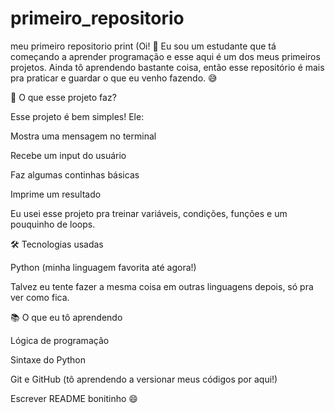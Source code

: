 # primeiro_repositorio
meu primeiro repositorio 
print (Oi! 👋 Eu sou um estudante que tá começando a aprender programação e esse aqui é um dos meus primeiros projetos. Ainda tô aprendendo bastante coisa, então esse repositório é mais pra praticar e guardar o que eu venho fazendo. 😅

🚀 O que esse projeto faz?

Esse projeto é bem simples! Ele:

Mostra uma mensagem no terminal

Recebe um input do usuário

Faz algumas continhas básicas

Imprime um resultado

Eu usei esse projeto pra treinar variáveis, condições, funções e um pouquinho de loops.

🛠️ Tecnologias usadas

Python
 (minha linguagem favorita até agora!)

Talvez eu tente fazer a mesma coisa em outras linguagens depois, só pra ver como fica.

📚 O que eu tô aprendendo

Lógica de programação

Sintaxe do Python

Git e GitHub (tô aprendendo a versionar meus códigos por aqui!)

Escrever README bonitinho 😄
